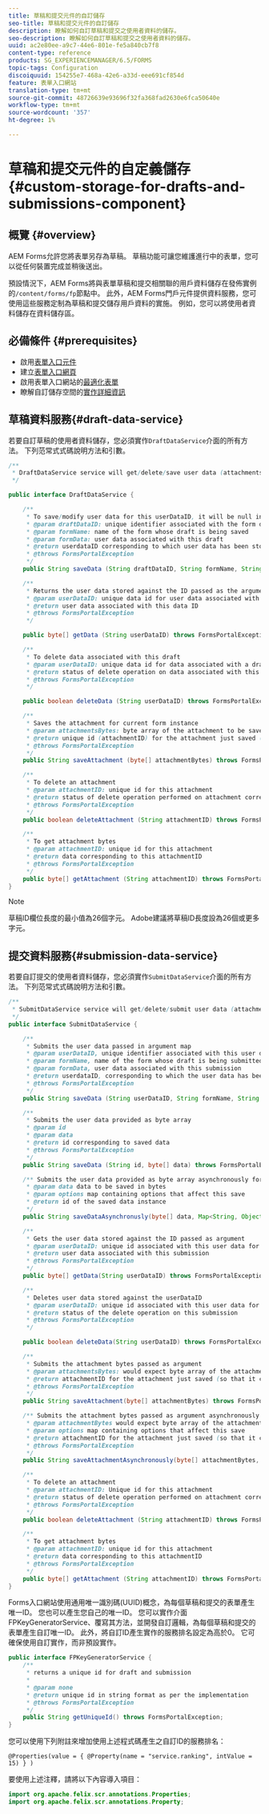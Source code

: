 ```yaml
---
title: 草稿和提交元件的自訂儲存
seo-title: 草稿和提交元件的自訂儲存
description: 瞭解如何自訂草稿和提交之使用者資料的儲存。
seo-description: 瞭解如何自訂草稿和提交之使用者資料的儲存。
uuid: ac2e80ee-a9c7-44e6-801e-fe5a840cb7f8
content-type: reference
products: SG_EXPERIENCEMANAGER/6.5/FORMS
topic-tags: Configuration
discoiquuid: 154255e7-468a-42e6-a33d-eee691cf854d
feature: 表單入口網站
translation-type: tm+mt
source-git-commit: 48726639e93696f32fa368fad2630e6fca50640e
workflow-type: tm+mt
source-wordcount: '357'
ht-degree: 1%

---
```



# 草稿和提交元件的自定義儲存{#custom-storage-for-drafts-and-submissions-component}

## 概覽 {#overview}

AEM Forms允許您將表單另存為草稿。 草稿功能可讓您維護進行中的表單，您可以從任何裝置完成並稍後送出。

預設情況下，AEM Forms將與表單草稿和提交相關聯的用戶資料儲存在發佈實例的`/content/forms/fp`節點中。 此外，AEM Forms門戶元件提供資料服務，您可使用這些服務定制為草稿和提交儲存用戶資料的實施。 例如，您可以將使用者資料儲存在資料儲存區。

## 必備條件  {#prerequisites}

* 啟用[表單入口元件](/help/forms/using/enabling-forms-portal-components.md)
* 建立[表單入口網頁](/help/forms/using/creating-form-portal-page.md)
* 啟用表單入口網站的[最適化表單](/help/forms/using/draft-submission-component.md)
* 瞭解自訂儲存空間的[實作詳細資訊](/help/forms/using/draft-submission-component.md#customizing-the-storage)

## 草稿資料服務{#draft-data-service}

若要自訂草稿的使用者資料儲存，您必須實作`DraftDataService`介面的所有方法。 下列范常式式碼說明方法和引數。

```java
/**
 * DraftDataService service will get/delete/save user data (attachments and form data) filled with a draft instance of Form
 */

public interface DraftDataService {

    /**
     * To save/modify user data for this userDataID, it will be null in case of creation
     * @param draftDataID: unique identifier associated with the form data
     * @param formName: name of the form whose draft is being saved
     * @param formData: user data associated with this draft
     * @return userdataID corresponding to which user data has been stored and which can be used later to retrieve this user data
     * @throws FormsPortalException
     */
    public String saveData (String draftDataID, String formName, String formData) throws FormsPortalException;

    /**
     * Returns the user data stored against the ID passed as the argument
     * @param userDataID: unique data id for user data associated with a draft
     * @return user data associated with this data ID
     * @throws FormsPortalException
     */

    public byte[] getData (String userDataID) throws FormsPortalException;

    /**
     * To delete data associated with this draft
     * @param userDataID: unique data id for data associated with a draft
     * @return status of delete operation on data associated with this draft
     * @throws FormsPortalException
     */

    public boolean deleteData (String userDataID) throws FormsPortalException;

    /**
     * Saves the attachment for current form instance
     * @param attachmentsBytes: byte array of the attachment to be saved
     * @return unique id (attachmentID) for the attachment just saved (so that it could be retrieved later)
     * @throws FormsPortalException
     */
    public String saveAttachment (byte[] attachmentBytes) throws FormsPortalException;

    /**
     * To delete an attachment
     * @param attachmentID: unique id for this attachment
     * @return status of delete operation performed on attachment corresponding to this attachment ID
     * @throws FormsPortalException
     */
    public boolean deleteAttachment (String attachmentID) throws FormsPortalException;

    /**
     * To get attachment bytes
     * @param attachmentID: unique id for this attachment
     * @return data corresponding to this attachmentID
     * @throws FormsPortalException
     */
    public byte[] getAttachment (String attachmentID) throws FormsPortalException;
}
```

>[!NOTE]
>
>草稿ID欄位長度的最小值為26個字元。 Adobe建議將草稿ID長度設為26個或更多字元。

## 提交資料服務{#submission-data-service}

若要自訂提交的使用者資料儲存，您必須實作`SubmitDataService`介面的所有方法。 下列范常式式碼說明方法和引數。

```java
/**
 * SubmitDataService service will get/delete/submit user data (attachments and form data) filled with a submission of Form
 */
public interface SubmitDataService {

    /**
     * Submits the user data passed in argument map
     * @param userDataID, unique identifier associated with this user data
     * @param formName, name of the form whose draft is being submitted
     * @param formData, user data associated with this submission
     * @return userdataID, corresponding to which the user data has been stored and which can be used later to retrieve this data
     * @throws FormsPortalException
     */
    public String saveData (String userDataID, String formName, String formData) throws FormsPortalException;

    /**
     * Submits the user data provided as byte array
     * @param id
     * @param data
     * @return id corresponding to saved data
     * @throws FormsPortalException
     */
    public String saveData (String id, byte[] data) throws FormsPortalException;

    /** Submits the user data provided as byte array asynchronously for the user name provided in the options map
     * @param data data to be saved in bytes
     * @param options map containing options that affect this save
     * @return id of the saved data instance
     */
    public String saveDataAsynchronusly(byte[] data, Map<String, Object> options) throws FormsPortalException;

    /**
     * Gets the user data stored against the ID passed as argument
     * @param userDataID: unique id associated with this user data for this submission
     * @return user data associated with this submission
     * @throws FormsPortalException
     */
    public byte[] getData(String userDataID) throws FormsPortalException;

    /**
     * Deletes user data stored against the userDataID
     * @param userDataID: unique id associated with this user data for this submission
     * @return status of the delete operation on this submission
     * @throws FormsPortalException
     */

    public boolean deleteData(String userDataID) throws FormsPortalException;

    /**
     * Submits the attachment bytes passed as argument
     * @param attachmentsBytes: would expect byte array of the attachment for this submission
     * @return attachmentID for the attachment just saved (so that it could be retrieved later)
     * @throws FormsPortalException
     */
    public String saveAttachment(byte[] attachmentBytes) throws FormsPortalException;

    /** Submits the attachment bytes passed as argument asynchronously for the user id provided in options map.
     * @param attachmentBytes would expect byte array of the attachment for this submission
     * @param options map containing options that affect this save
     * @return attachmentID for the attachment just saved (so that it could be retrieved later)
     * @throws FormsPortalException
     */
    public String saveAttachmentAsynchronously(byte[] attachmentBytes, Map<String, Object> options) throws FormsPortalException;

    /**
     * To delete an attachment
     * @param attachmentID: Unique id for this attachment
     * @return status of delete operation performed on attachment corresponding to this attachment ID
     * @throws FormsPortalException
     */
    public boolean deleteAttachment (String attachmentID) throws FormsPortalException;

    /**
     * To get attachment bytes
     * @param attachmentID: unique id for this attachment
     * @return data corresponding to this attachmentID
     * @throws FormsPortalException
     */
    public byte[] getAttachment (String attachmentID) throws FormsPortalException;
}
```

Forms入口網站使用通用唯一識別碼(UUID)概念，為每個草稿和提交的表單產生唯一ID。 您也可以產生您自己的唯一ID。 您可以實作介面FPKeyGeneratorService、覆寫其方法，並開發自訂邏輯，為每個草稿和提交的表單產生自訂唯一ID。 此外，將自訂ID產生實作的服務排名設定為高於0。 它可確保使用自訂實作，而非預設實作。

```java
public interface FPKeyGeneratorService {
    /**
     * returns a unique id for draft and submission
     *
     * @param none
     * @return unique id in string format as per the implementation
     * @throws FormsPortalException
     */
    public String getUniqueId() throws FormsPortalException;
}
```

您可以使用下列附註來增加使用上述程式碼產生之自訂ID的服務排名：

`@Properties(value = { @Property(name = "service.ranking", intValue = 15) } )`

要使用上述注釋，請將以下內容導入項目：

```java
import org.apache.felix.scr.annotations.Properties;
import org.apache.felix.scr.annotations.Property;
```

